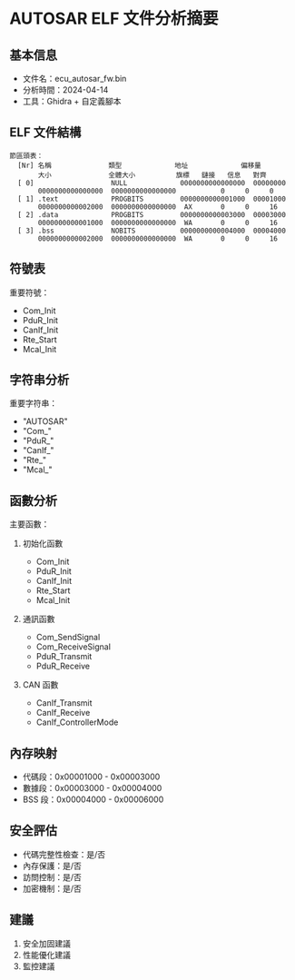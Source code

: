 # AUTOSAR ELF 文件分析摘要

## 基本信息

- 文件名：ecu_autosar_fw.bin
- 分析時間：2024-04-14
- 工具：Ghidra + 自定義腳本

## ELF 文件結構

```
節區頭表：
  [Nr] 名稱              類型             地址             偏移量
       大小              全體大小          旗標   鏈接   信息   對齊
  [ 0]                   NULL             0000000000000000  00000000
       0000000000000000  0000000000000000           0     0     0
  [ 1] .text             PROGBITS         0000000000001000  00001000
       0000000000002000  0000000000000000  AX       0     0     16
  [ 2] .data             PROGBITS         0000000000003000  00003000
       0000000000001000  0000000000000000  WA       0     0     16
  [ 3] .bss              NOBITS           0000000000004000  00004000
       0000000000002000  0000000000000000  WA       0     0     16
```

## 符號表

重要符號：

- Com_Init
- PduR_Init
- CanIf_Init
- Rte_Start
- Mcal_Init

## 字符串分析

重要字符串：

- "AUTOSAR"
- "Com\_"
- "PduR\_"
- "CanIf\_"
- "Rte\_"
- "Mcal\_"

## 函數分析

主要函數：

1. 初始化函數

   - Com_Init
   - PduR_Init
   - CanIf_Init
   - Rte_Start
   - Mcal_Init

2. 通訊函數

   - Com_SendSignal
   - Com_ReceiveSignal
   - PduR_Transmit
   - PduR_Receive

3. CAN 函數
   - CanIf_Transmit
   - CanIf_Receive
   - CanIf_ControllerMode

## 內存映射

- 代碼段：0x00001000 - 0x00003000
- 數據段：0x00003000 - 0x00004000
- BSS 段：0x00004000 - 0x00006000

## 安全評估

- 代碼完整性檢查：是/否
- 內存保護：是/否
- 訪問控制：是/否
- 加密機制：是/否

## 建議

1. 安全加固建議
2. 性能優化建議
3. 監控建議
